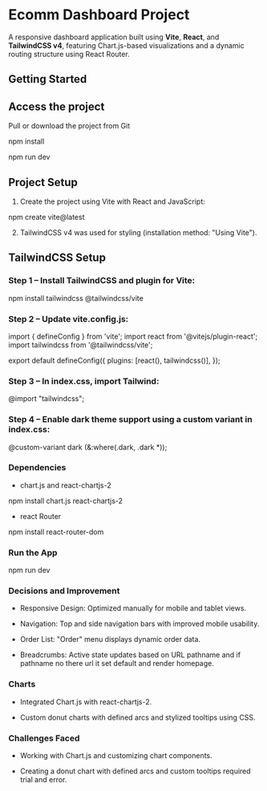 # Ecomm Dashboard Project

A responsive dashboard application built using **Vite**, **React**, and **TailwindCSS v4**, featuring Chart.js-based visualizations and a dynamic routing structure using React Router.

## Getting Started

## Access the project

Pull or download the project from Git

npm install

npm run dev

## Project Setup

1. Create the project using Vite with React and JavaScript:

npm create vite@latest

2. TailwindCSS v4 was used for styling (installation method: "Using Vite").

## TailwindCSS Setup

### Step 1 – Install TailwindCSS and plugin for Vite:

npm install tailwindcss @tailwindcss/vite

### Step 2 – Update vite.config.js:

import { defineConfig } from 'vite';
import react from '@vitejs/plugin-react';
import tailwindcss from '@tailwindcss/vite';

export default defineConfig({
  plugins: [react(), tailwindcss()],
});

### Step 3 – In index.css, import Tailwind:

@import "tailwindcss";

### Step 4 – Enable dark theme support using a custom variant in index.css:

@custom-variant dark (&:where(.dark, .dark *));

### Dependencies

- chart.js and react-chartjs-2

npm install chart.js react-chartjs-2

- react Router

npm install react-router-dom

### Run the App

npm run dev

### Decisions and Improvement

- Responsive Design: Optimized manually for mobile and tablet views.

- Navigation: Top and side navigation bars with improved mobile usability.

- Order List: "Order" menu displays dynamic order data.

- Breadcrumbs: Active state updates based on URL pathname and if pathname no there url it set default and render homepage.

### Charts

- Integrated Chart.js with react-chartjs-2.

- Custom donut charts with defined arcs and stylized tooltips using CSS.

### Challenges Faced

- Working with Chart.js and customizing chart components.

- Creating a donut chart with defined arcs and custom tooltips required trial and error.







